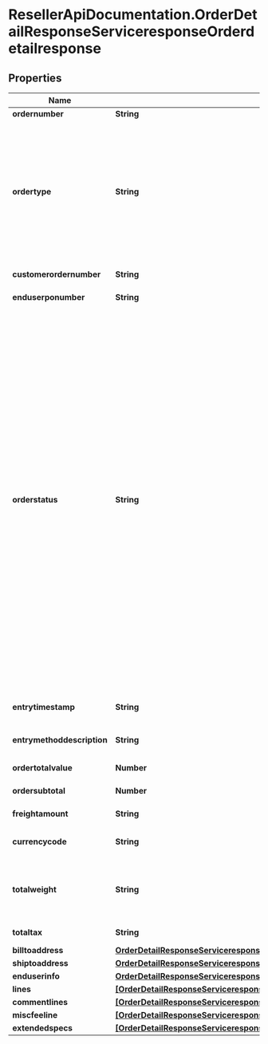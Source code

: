 # ResellerApiDocumentation.OrderDetailResponseServiceresponseOrderdetailresponse

## Properties

Name | Type | Description | Notes
------------ | ------------- | ------------- | -------------
**ordernumber** | **String** |  | [optional] 
**ordertype** | **String** | Order Type   B - BRANCH TRANSFER C - CASH ORDER D - DIRECT ORDER F - FUTURE ORDER P - SPECIAL ORDER Q - QUOTE ORDER S - STOCK ORDER M - MEMO ORDER | [optional] 
**customerordernumber** | **String** | Customer PO number | [optional] 
**enduserponumber** | **String** | End User PO number | [optional] 
**orderstatus** | **String** | Status of order within Ingram system S - SALES HOLD H - TAG HOLD I - INVOICED P - PENDING E - BILLING ERROR F - FORCE BILLING V - VOIDED T - TRANSFERRED D - HOLD SHIPMENT R - RELEASED O - IM ONLINE HOLD U - BILL FOR HISTORY ONLY W - ORDER NOT PRINTED A - DROP SHIP HOLD B - INTERNET CUST ORIG HOLD 1 - PICKED 2 - INSPECTED 3 - PACKED 4 - SHIPPED C - CREDIT HOLD 9 - CISCO 3A6 Q - RMA HOLD G - CREDIT HOLD N - CREDIT HOLD | [optional] 
**entrytimestamp** | **String** | Time stamp of the order placed | [optional] 
**entrymethoddescription** | **String** | Description of the entry method  | [optional] 
**ordertotalvalue** | **Number** | Total order value | [optional] 
**ordersubtotal** | **Number** | Subtotal order value | [optional] 
**freightamount** | **String** | Freight charges | [optional] 
**currencycode** | **String** | Country specific currency code | [optional] 
**totalweight** | **String** | Total order weight. unit -- North america - Pounds , other countries will be KG | [optional] 
**totaltax** | **String** | total tax on the orders placed | [optional] 
**billtoaddress** | [**OrderDetailResponseServiceresponseOrderdetailresponseBilltoaddress**](OrderDetailResponseServiceresponseOrderdetailresponseBilltoaddress.md) |  | [optional] 
**shiptoaddress** | [**OrderDetailResponseServiceresponseOrderdetailresponseShiptoaddress**](OrderDetailResponseServiceresponseOrderdetailresponseShiptoaddress.md) |  | [optional] 
**enduserinfo** | [**OrderDetailResponseServiceresponseOrderdetailresponseEnduserinfo**](OrderDetailResponseServiceresponseOrderdetailresponseEnduserinfo.md) |  | [optional] 
**lines** | [**[OrderDetailResponseServiceresponseOrderdetailresponseLinesInner]**](OrderDetailResponseServiceresponseOrderdetailresponseLinesInner.md) |  | [optional] 
**commentlines** | [**[OrderDetailResponseServiceresponseOrderdetailresponseCommentlinesInner]**](OrderDetailResponseServiceresponseOrderdetailresponseCommentlinesInner.md) |  | [optional] 
**miscfeeline** | [**[OrderDetailResponseServiceresponseOrderdetailresponseMiscfeelineInner]**](OrderDetailResponseServiceresponseOrderdetailresponseMiscfeelineInner.md) |  | [optional] 
**extendedspecs** | [**[OrderDetailResponseServiceresponseOrderdetailresponseExtendedspecsInner]**](OrderDetailResponseServiceresponseOrderdetailresponseExtendedspecsInner.md) |  | [optional] 


